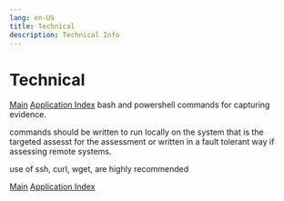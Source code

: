 ```yaml
---
lang: en-US
title: Technical
description: Technical Info
---
```

# Technical
[Main](../../README.md)
[Application Index](../../_application_/README.md)
bash and powershell commands for capturing evidence. 

commands should be written to run locally on the system that is the targeted assesst for the assessment or written in a fault tolerant way if assessing remote systems. 



use of ssh, curl, wget, are highly recommended

[Main](../../README.md)
[Application Index](../../_application_/README.md)